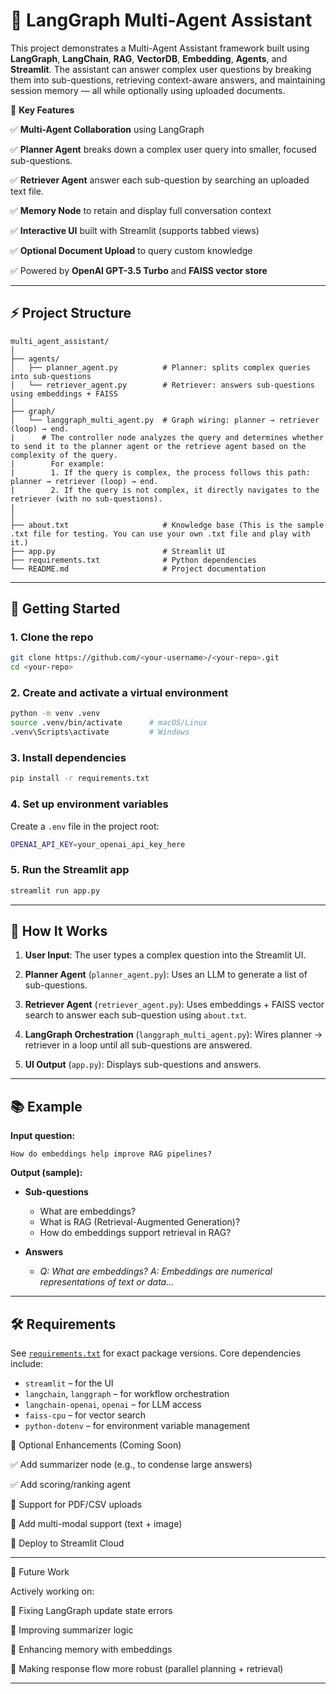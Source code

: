 # 🧠 LangGraph Multi-Agent Assistant

This project demonstrates a Multi-Agent Assistant framework built using **LangGraph**, **LangChain**, **RAG**, **VectorDB**, **Embedding**, **Agents**, and **Streamlit**. The assistant can answer complex user questions by breaking them into sub-questions, retrieving context-aware answers, and maintaining session memory — all while optionally using uploaded documents.

📌 **Key Features**

✅ **Multi-Agent Collaboration** using LangGraph

✅ **Planner Agent** breaks down a complex user query into smaller, focused sub-questions.

✅ **Retriever Agent** answer each sub-question by searching an uploaded text file.

✅ **Memory Node** to retain and display full conversation context

✅ **Interactive UI** built with Streamlit (supports tabbed views)

✅ **Optional Document Upload** to query custom knowledge

✅ Powered by **OpenAI GPT-3.5 Turbo** and **FAISS vector store**

---

## ⚡ Project Structure

```
multi_agent_assistant/
│
├── agents/
│   ├── planner_agent.py          # Planner: splits complex queries into sub-questions
│   └── retriever_agent.py        # Retriever: answers sub-questions using embeddings + FAISS
│
├── graph/
│   └── langgraph_multi_agent.py  # Graph wiring: planner → retriever (loop) → end.
|      # The controller node analyzes the query and determines whether to send it to the planner agent or the retrieve agent based on the complexity of the query. 
|        For example:
|        1. If the query is complex, the process follows this path: planner → retriever (loop) → end.
|        2. If the query is not complex, it directly navigates to the retriever (with no sub-questions).
|
│
├── about.txt                     # Knowledge base (This is the sample .txt file for testing. You can use your own .txt file and play with it.)
├── app.py                        # Streamlit UI
├── requirements.txt              # Python dependencies
└── README.md                     # Project documentation
```

---

## 🚀 Getting Started

### 1. Clone the repo

```bash
git clone https://github.com/<your-username>/<your-repo>.git
cd <your-repo>
```

### 2. Create and activate a virtual environment

```bash
python -m venv .venv
source .venv/bin/activate      # macOS/Linux
.venv\Scripts\activate         # Windows
```

### 3. Install dependencies

```bash
pip install -r requirements.txt
```

### 4. Set up environment variables

Create a `.env` file in the project root:

```bash
OPENAI_API_KEY=your_openai_api_key_here
```

### 5. Run the Streamlit app

```bash
streamlit run app.py
```

---

## 🧩 How It Works

1. **User Input**:
   The user types a complex question into the Streamlit UI.

2. **Planner Agent** (`planner_agent.py`):
   Uses an LLM to generate a list of sub-questions.

3. **Retriever Agent** (`retriever_agent.py`):
   Uses embeddings + FAISS vector search to answer each sub-question using `about.txt`.

4. **LangGraph Orchestration** (`langgraph_multi_agent.py`):
   Wires planner → retriever in a loop until all sub-questions are answered.

5. **UI Output** (`app.py`):
   Displays sub-questions and answers.

---

## 📚 Example

**Input question:**

```
How do embeddings help improve RAG pipelines?
```

**Output (sample):**

* **Sub-questions**

  * What are embeddings?
  * What is RAG (Retrieval-Augmented Generation)?
  * How do embeddings support retrieval in RAG?

* **Answers**

  * *Q: What are embeddings?*
    *A: Embeddings are numerical representations of text or data…*

---

## 🛠️ Requirements

See [`requirements.txt`](requirements.txt) for exact package versions.
Core dependencies include:

* `streamlit` – for the UI
* `langchain`, `langgraph` – for workflow orchestration
* `langchain-openai`, `openai` – for LLM access
* `faiss-cpu` – for vector search
* `python-dotenv` – for environment variable management



📂 Optional Enhancements (Coming Soon)

✅ Add summarizer node (e.g., to condense large answers)

✅ Add scoring/ranking agent

🔲 Support for PDF/CSV uploads

🔲 Add multi-modal support (text + image)

🔲 Deploy to Streamlit Cloud

---

🤖 Future Work

 Actively working on:

🔲 Fixing LangGraph update state errors

🔲 Improving summarizer logic

🔲 Enhancing memory with embeddings

🔲 Making response flow more robust (parallel planning + retrieval)

---

